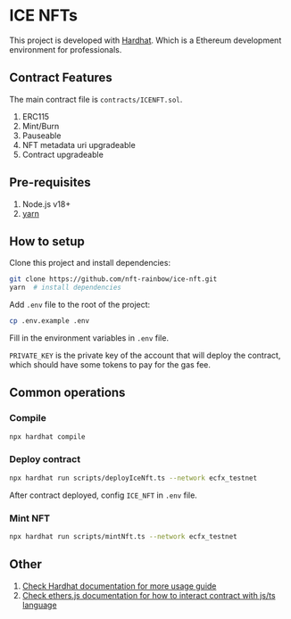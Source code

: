 # ICE NFTs

This project is developed with [Hardhat](https://hardhat.org/). Which is a Ethereum development environment for professionals.

## Contract Features

The main contract file is `contracts/ICENFT.sol`.

1. ERC115
2. Mint/Burn
3. Pauseable
4. NFT metadata uri upgradeable
5. Contract upgradeable

## Pre-requisites

1. Node.js v18+
2. [yarn](https://yarnpkg.com/)

## How to setup

Clone this project and install dependencies:

```bash
git clone https://github.com/nft-rainbow/ice-nft.git
yarn  # install dependencies
```

Add `.env` file to the root of the project:

```bash
cp .env.example .env
```

Fill in the environment variables in `.env` file.

`PRIVATE_KEY` is the private key of the account that will deploy the contract, which should have some tokens to pay for the gas fee.

## Common operations

### Compile

```bash
npx hardhat compile
```

### Deploy contract

```bash
npx hardhat run scripts/deployIceNft.ts --network ecfx_testnet
```

After contract deployed, config `ICE_NFT` in `.env` file.

### Mint NFT

```bash
npx hardhat run scripts/mintNft.ts --network ecfx_testnet
```

## Other

1. [Check Hardhat documentation for more usage guide](https://hardhat.org/getting-started/)
2. [Check ethers.js documentation for how to interact contract with js/ts language](https://docs.ethers.org/v6/)
